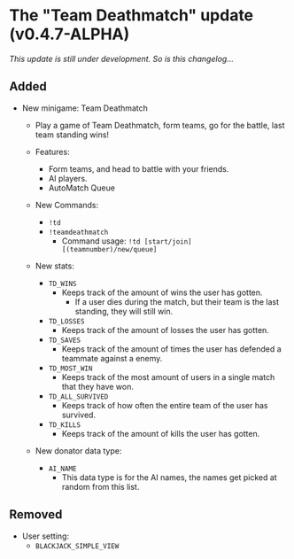 # The "Team Deathmatch" update (v0.4.7-ALPHA)

*This update is still under development.*
*So is this changelog...*

## Added
- New minigame: Team Deathmatch
  - Play a game of Team Deathmatch, form teams, go for the battle, last team standing wins!
  - Features:
    - Form teams, and head to battle with your friends.
    - AI players.
    - AutoMatch Queue
    
  - New Commands:
    - `!td`
    - `!teamdeathmatch`
      - Command usage: `!td [start/join] [(teamnumber)/new/queue]`
      
  - New stats:
    - `TD_WINS`
      - Keeps track of the amount of wins the user has gotten.
        - If a user dies during the match, but their team is the last standing, they will still win.
    - `TD_LOSSES`
      - Keeps track of the amount of losses the user has gotten.
    - `TD_SAVES`
      - Keeps track of the amount of times the user has defended a teammate against a enemy.
    - `TD_MOST_WIN`
      - Keeps track of the most amount of users in a single match that they have won.
    - `TD_ALL_SURVIVED`
      - Keeps track of how often the entire team of the user has survived.
    - `TD_KILLS`
      - Keeps track of the amount of kills the user has gotten.
      
  - New donator data type:
    - `AI_NAME`
      - This data type is for the AI names, the names get picked at random from this list.

## Removed
- User setting:
  - `BLACKJACK_SIMPLE_VIEW`
  


